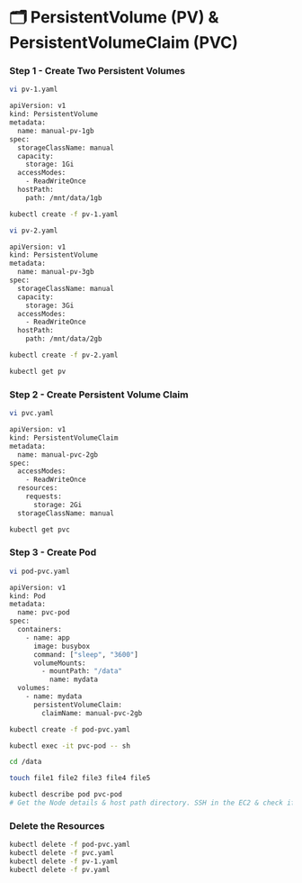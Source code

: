 # 🗂 PersistentVolume (PV) & PersistentVolumeClaim (PVC)

### Step 1 - Create Two Persistent Volumes
```sh
vi pv-1.yaml
```
```sh
apiVersion: v1
kind: PersistentVolume
metadata:
  name: manual-pv-1gb
spec:
  storageClassName: manual
  capacity:
    storage: 1Gi
  accessModes:
    - ReadWriteOnce
  hostPath:
    path: /mnt/data/1gb
```
```sh
kubectl create -f pv-1.yaml
```

```sh
vi pv-2.yaml
```
```sh
apiVersion: v1
kind: PersistentVolume
metadata:
  name: manual-pv-3gb
spec:
  storageClassName: manual
  capacity:
    storage: 3Gi
  accessModes:
    - ReadWriteOnce
  hostPath:
    path: /mnt/data/2gb
```

```sh
kubectl create -f pv-2.yaml
```

```sh
kubectl get pv
```

### Step 2 - Create Persistent Volume Claim
```sh
vi pvc.yaml
```
```sh
apiVersion: v1
kind: PersistentVolumeClaim
metadata:
  name: manual-pvc-2gb
spec:
  accessModes:
    - ReadWriteOnce
  resources:
    requests:
      storage: 2Gi
  storageClassName: manual
```
```sh
kubectl get pvc
```

### Step 3 - Create Pod
```sh
vi pod-pvc.yaml
```
```sh
apiVersion: v1
kind: Pod
metadata:
  name: pvc-pod
spec:
  containers:
    - name: app
      image: busybox
      command: ["sleep", "3600"]
      volumeMounts:
        - mountPath: "/data"
          name: mydata
  volumes:
    - name: mydata
      persistentVolumeClaim:
        claimName: manual-pvc-2gb
```
```sh
kubectl create -f pod-pvc.yaml
```
```sh
kubectl exec -it pvc-pod -- sh
```
```sh
cd /data
```
```sh
touch file1 file2 file3 file4 file5
```
```sh
kubectl describe pod pvc-pod
# Get the Node details & host path directory. SSH in the EC2 & check if the files are present.
```

### Delete the Resources
```sh
kubectl delete -f pod-pvc.yaml
kubectl delete -f pvc.yaml
kubectl delete -f pv-1.yaml
kubectl delete -f pv.yaml
```



